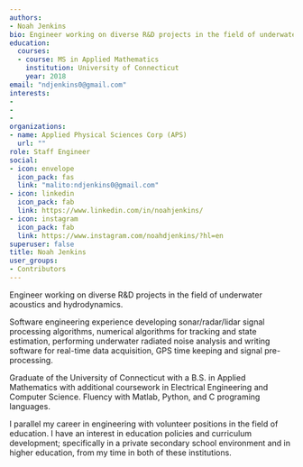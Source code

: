```yaml
---
authors:
- Noah Jenkins
bio: Engineer working on diverse R&D projects in the field of underwater acoustics and hydrodynamics.
education:
  courses:
  - course: MS in Applied Mathematics
    institution: University of Connecticut
    year: 2018
email: "ndjenkins0@gmail.com"
interests:
- 
- 
- 
organizations: 
- name: Applied Physical Sciences Corp (APS)
  url: ""
role: Staff Engineer
social:
- icon: envelope
  icon_pack: fas
  link: "malito:ndjenkins0@gmail.com"
- icon: linkedin
  icon_pack: fab
  link: https://www.linkedin.com/in/noahjenkins/
- icon: instagram
  icon_pack: fab
  link: https://www.instagram.com/noahdjenkins/?hl=en
superuser: false
title: Noah Jenkins
user_groups:
- Contributors
---
```


Engineer working on diverse R&D projects in the field of underwater acoustics and hydrodynamics.

Software engineering experience developing sonar/radar/lidar signal processing algorithms, numerical algorithms for tracking and state estimation, performing underwater radiated noise analysis and writing software for real-time data acquisition, GPS time keeping and signal pre-processing.

Graduate of the University of Connecticut with a B.S. in Applied Mathematics with additional coursework in Electrical Engineering and Computer Science. Fluency with Matlab, Python, and C programing languages. 

I parallel my career in engineering with volunteer positions in the field of education. I have an interest in education policies and curriculum development; specifically in a private secondary school environment and in higher education, from my time in both of these institutions. 
